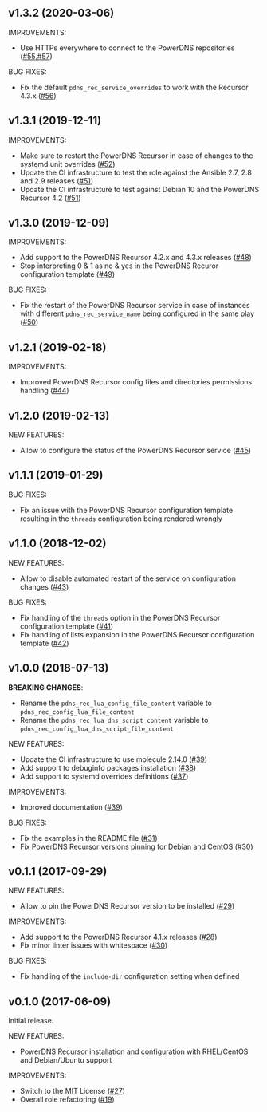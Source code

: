 ## v1.3.2 (2020-03-06)

IMPROVEMENTS:
- Use HTTPs everywhere to connect to the PowerDNS repositories ([\#55](https://github.com/PowerDNS/pdns_recursor-ansible/pull/55),[\#57](https://github.com/PowerDNS/pdns_recursor-ansible/pull/57))

BUG FIXES:
- Fix the default `pdns_rec_service_overrides` to work with the Recursor 4.3.x ([\#56](https://github.com/PowerDNS/pdns_recursor-ansible/pull/56))

## v1.3.1 (2019-12-11)

IMPROVEMENTS:
- Make sure to restart the PowerDNS Recursor in case of changes to the systemd unit overrides ([\#52](https://github.com/PowerDNS/pdns_recursor-ansible/pull/52))
- Update the CI infrastructure to test the role against the Ansible 2.7, 2.8 and 2.9 releases ([\#51](https://github.com/PowerDNS/pdns_recursor-ansible/pull/51))
- Update the CI infrastructure to test against Debian 10 and the PowerDNS Recursor 4.2 ([\#51](https://github.com/PowerDNS/pdns_recursor-ansible/pull/51))

## v1.3.0 (2019-12-09)

IMPROVEMENTS:
- Add support to the PowerDNS Recursor 4.2.x and 4.3.x releases ([\#48](https://github.com/PowerDNS/pdns_recursor-ansible/pull/48))
- Stop interpreting 0 & 1 as no & yes in the PowerDNS Recuror configuration template ([\#49](https://github.com/PowerDNS/pdns_recursor-ansible/pull/49))

BUG FIXES:
- Fix the restart of the PowerDNS Recursor service in case of instances with different `pdns_rec_service_name` being configured in the same play ([\#50](https://github.com/PowerDNS/pdns_recursor-ansible/pull/50))

## v1.2.1 (2019-02-18)

IMPROVEMENTS:
- Improved PowerDNS Recursor config files and directories permissions handling ([\#44](https://github.com/PowerDNS/pdns_recursor-ansible/pull/44))

## v1.2.0 (2019-02-13)

NEW FEATURES:
- Allow to configure the status of the PowerDNS Recursor service ([\#45](https://github.com/PowerDNS/pdns_recursor-ansible/pull/45))

## v1.1.1 (2019-01-29)

BUG FIXES:
- Fix an issue with the PowerDNS Recursor configuration template resulting in the `threads` configuration being rendered wrongly

## v1.1.0 (2018-12-02)

NEW FEATURES:
- Allow to disable automated restart of the service on configuration changes ([\#43](https://github.com/PowerDNS/pdns_recursor-ansible/pull/43))

BUG FIXES:
- Fix handling of the `threads` option in the PowerDNS Recursor configuration template ([\#41](https://github.com/PowerDNS/pdns_recursor-ansible/pull/41))
- Fix handling of lists expansion in the PowerDNS Recursor configuration template ([\#42](https://github.com/PowerDNS/pdns_recursor-ansible/pull/42))

## v1.0.0 (2018-07-13)

__BREAKING CHANGES__:
- Rename the `pdns_rec_lua_config_file_content` variable to `pdns_rec_config_lua_file_content`
- Rename the `pdns_rec_lua_dns_script_content` variable to `pdns_rec_config_lua_dns_script_file_content`

NEW FEATURES:
- Update the CI infrastructure to use molecule 2.14.0 ([\#39](https://github.com/PowerDNS/pdns_recursor-ansible/pull/39))
- Add support to debuginfo packages installation ([\#38](https://github.com/PowerDNS/pdns_recursor-ansible/pull/38))
- Add support to systemd overrides definitions ([\#37](https://github.com/PowerDNS/pdns_recursor-ansible/pull/37))

IMPROVEMENTS:
- Improved documentation ([\#39](https://github.com/PowerDNS/pdns_recursor-ansible/pull/39))

BUG FIXES:
- Fix the examples in the README file ([\#31](https://github.com/PowerDNS/pdns_recursor-ansible/pull/31))
- Fix PowerDNS Recursor versions pinning for Debian and CentOS ([\#30](https://github.com/PowerDNS/pdns_recursor-ansible/pull/30))

## v0.1.1 (2017-09-29)

NEW FEATURES:
- Allow to pin the PowerDNS Recursor version to be installed ([\#29](https://github.com/PowerDNS/pdns_recursor-ansible/pull/29))

IMPROVEMENTS:
- Add support to the PowerDNS Recursor 4.1.x releases ([\#28](https://github.com/PowerDNS/pdns_recursor-ansible/pull/28))
- Fix minor linter issues with whitespace ([\#30](https://github.com/PowerDNS/pdns_recursor-ansible/pull/30))

BUG FIXES:
- Fix handling of the `include-dir` configuration setting when defined

## v0.1.0 (2017-06-09)

Initial release.

NEW FEATURES:
- PowerDNS Recursor installation and configuration with RHEL/CentOS and Debian/Ubuntu support

IMPROVEMENTS:
- Switch to the MIT License ([\#27](https://github.com/PowerDNS/pdns_recursor-ansible/pull/27))
- Overall role refactoring ([\#19](https://github.com/PowerDNS/pdns_recursor-ansible/pull/19))
